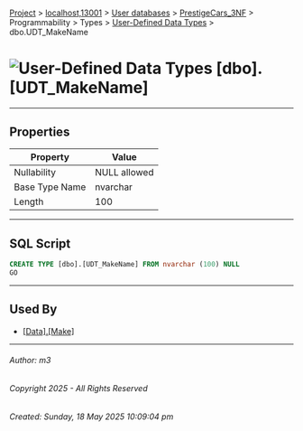 #### 

[Project](../../../../../../index.md) > [localhost,13001](../../../../../index.md) > [User databases](../../../../index.md) > [PrestigeCars_3NF](../../../index.md) > Programmability > Types > [User-Defined Data Types](User-Defined_Data_Types.md) > dbo.UDT_MakeName

# ![User-Defined Data Types](../../../../../../Images/UserDefinedDataType32.png) [dbo].[UDT_MakeName]

---

## <a name="#properties"></a>Properties

| Property | Value |
|---|---|
| Nullability | NULL allowed |
| Base Type Name | nvarchar |
| Length | 100 |


---

## <a name="#sqlscript"></a>SQL Script

```sql
CREATE TYPE [dbo].[UDT_MakeName] FROM nvarchar (100) NULL
GO

```


---

## <a name="#usedby"></a>Used By

* [[Data].[Make]](../../../Tables/Data_Make.md)


---

###### Author:  m3

###### Copyright 2025 - All Rights Reserved

###### Created: Sunday, 18 May 2025 10:09:04 pm

